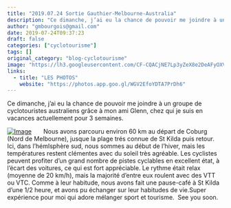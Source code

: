 ```yaml
---
title: "2019.07.24 Sortie Gauthier-Melbourne-Australia"
description: "Ce dimanche, j’ai eu la chance de pouvoir me joindre à un groupe de cyclotouristes australiens grâce à mon ami Glenn, chez qui je suis en vacances actuellement pour 3 semaines."
author: "gmbourgois@gmail.com"
date: 2019-07-24T09:37:23
draft: false
categories: ["cyclotourisme"]
tags: []
original_category: "blog-cyclotourisme"
image: "https://lh3.googleusercontent.com/CF-CQACjNE7Lp3yZeX8e2DeAFyOXVS90nd8d7Rjtabk7_HUBH8NJm7jJ2Nqaa8ub0L7Qb1YuhxZlsLX82XQiA4mr6itt2IbZOIVl4NVe-wWfkmzzxIOyWY0VpRSBI7YmUGIcGNi9SkUPRhMbD7NoZwFocJKIaPj1p3kUt54ulRssFsJQvlZjF63c9AxY-scvwipTEZdE4nQhQtENCWCC4yu7o0ZldVNS90wiAHWacrIm9WpykDy-HVzrdUjohtTZnPGx5PiNtkioV6M4LrUbiwidEXOuqciQImifqJsqBhZzNA5VkjRM9RI4zoauJP6_RRyycMKzXUp4EMJMznTMthOB_0ItlPbDoatL9BPDRHPPL6HcB0dge_JeKPTYBwRzRSnEeUGnS9zcubbvbrlkO-udbGZ-cDBvZaP-QKz8bCUpzILuyXTDvxwpXTFm9kzPNH34HZOmzY9xUprazn3hHAy7_4fAcgnmicG80YLStD1ygE-rPKDwuagJZBcM0nL69X2rGO431RYDEhuhF4ZQoSJowXN0l6olPN_uxwubIXV_oWikk9EnpH6Rc_qcsKoqJeA0CX3k46H0S4mhW2bs7kJPGFAGWb7OSg_qykMi_kICbydv3PEVewcNsUsVM4yb2H4bDeAsmaU9zefEaaBabDF5_KkIy9jz=w1288-h967-no"
links:
  - title: "LES PHOTOS"
    website: "https://photos.app.goo.gl/WGV2EfoYDTA7PrDh6"
---
```


Ce dimanche, j’ai eu la chance de pouvoir me joindre à un groupe de cyclotouristes australiens grâce à mon ami Glenn, chez qui je suis en vacances actuellement pour 3 semaines.

<!--more-->

[![Image](https://lh3.googleusercontent.com/5h7Ehj4n_jsS5pDs1a56qlZd-lrg5D90TNTBtbAi_DYTIEPOnkpqSqNsQ73Aa8l4ssdYx1pcL3aAOYDU5jj1d5cWju9K-tAahILDz5WyzRAx8MlCLEUs9gHURImZIrdc1wxbuTpdhQlKjP83Lp03D0XM1IZtl7-GUDrbMY2hSqKLs5CaSja6Q7IpyLyH_snKj-JxhH2SLMPzb-TLG2-1vDC2d94bhvDEBZ--0u4gyiJ9VTCSfY8KV7gPvxDdy0QNXgDCXzB73-DHYmVEUoJWi9RPxRK6DFvgigVQ0vsjrgKCGcaxWxvGWFyePtgAD9sRiJVxrGZItK4hK5yFApnCml7WQPKRPuYfLOJ3OrUVhr2zNcxbopeMby7zXTOZv0gPjgFxkl6qn_mk7WB5IXk_b1lCEiFelTCZDEIYt1iT6NhFNnSJQcio6z-bV8ZJk1hvD0BOpyb6dB9jYLhh0nKgrNNR08nc2qwEjdIgWu-EA1kqaNrZFzpgKPgFUMjmH8B27FoYgH5u8oB0n6aCloi9b3FU7gKYMBo6Xv-T2JUdnAfG0I_e9hVosplGRTR1zfQAnhPe3u12MtquWRJz39IhcLGl4P1WySv_hNmPD_Br9b0F4nlTxb2Aj7KvZ0M_mk7zwPH6zfS6FUzScm5BHxajJ5LUlXZawgAYCxvPkZAKMeXoqkCJSu3cN3zmP4xXEuGxzZOdPTO7jj5FPVozA6r50w6x=w1024-h768-no)](https://lh3.googleusercontent.com/5h7Ehj4n_jsS5pDs1a56qlZd-lrg5D90TNTBtbAi_DYTIEPOnkpqSqNsQ73Aa8l4ssdYx1pcL3aAOYDU5jj1d5cWju9K-tAahILDz5WyzRAx8MlCLEUs9gHURImZIrdc1wxbuTpdhQlKjP83Lp03D0XM1IZtl7-GUDrbMY2hSqKLs5CaSja6Q7IpyLyH_snKj-JxhH2SLMPzb-TLG2-1vDC2d94bhvDEBZ--0u4gyiJ9VTCSfY8KV7gPvxDdy0QNXgDCXzB73-DHYmVEUoJWi9RPxRK6DFvgigVQ0vsjrgKCGcaxWxvGWFyePtgAD9sRiJVxrGZItK4hK5yFApnCml7WQPKRPuYfLOJ3OrUVhr2zNcxbopeMby7zXTOZv0gPjgFxkl6qn_mk7WB5IXk_b1lCEiFelTCZDEIYt1iT6NhFNnSJQcio6z-bV8ZJk1hvD0BOpyb6dB9jYLhh0nKgrNNR08nc2qwEjdIgWu-EA1kqaNrZFzpgKPgFUMjmH8B27FoYgH5u8oB0n6aCloi9b3FU7gKYMBo6Xv-T2JUdnAfG0I_e9hVosplGRTR1zfQAnhPe3u12MtquWRJz39IhcLGl4P1WySv_hNmPD_Br9b0F4nlTxb2Aj7KvZ0M_mk7zwPH6zfS6FUzScm5BHxajJ5LUlXZawgAYCxvPkZAKMeXoqkCJSu3cN3zmP4xXEuGxzZOdPTO7jj5FPVozA6r50w6x=w1024-h768-no)
&nbsp;
&nbsp;
&nbsp;
Nous avons parcouru environ 60 km au départ de Coburg (Nord de Melbourne), jusque la plage trés connue de St Kilda puis retour. Ici, dans l’hémIsphère sud, nous sommes au début de l’hiver, mais les températures restent clémentes avec du soleil très agréable.
Les cyclistes peuvent profiter d’un grand nombre de pistes cyclables en excellent état, à l’écart des voitures, ce qui est fort appréciable. Le rythme était relax (moyenne de 20 km/h), mais la majorité d’entre eux roulent avec des VTT ou VTC. Comme à leur habitude, nous avons fait une pause-café à St Kilda d’une 1/2 heure, et avons pu échanger sur leur habitudes de vie.Super expérience pour moi qui adore mélanger sport et tourisme.
&nbsp;See you soon.